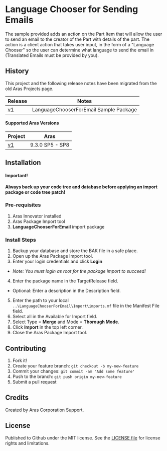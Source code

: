 # Language Chooser for Sending Emails

The sample provided adds an action on the Part Item that will allow the user to send an email to the creator of the Part with details of the part. The action is a client action that takes user input, in the form of a "Language Chooser" so the user can determine what language to send the email in (Translated Emails must be provided by you).

## History

This project and the following release notes have been migrated from the old Aras Projects page.

Release | Notes
--------|--------
[v1](https://github.com/ArasLabs/email-language-chooser/releases/tag/v1) | LanguageChooserForEmail Sample Package

#### Supported Aras Versions

Project | Aras
--------|------
[v1](https://github.com/ArasLabs/email-language-chooser/releases/tag/v1) | 9.3.0 SP5 - SP8

## Installation

#### Important!
**Always back up your code tree and database before applying an import package or code tree patch!**

### Pre-requisites

1. Aras Innovator installed
2. Aras Package Import tool
3. **LanguageChooserForEmail** import package

### Install Steps

1. Backup your database and store the BAK file in a safe place.
2. Open up the Aras Package Import tool.
3. Enter your login credentials and click **Login**
  * _Note: You must login as root for the package import to succeed!_
4. Enter the package name in the TargetRelease field.
  * Optional: Enter a description in the Description field.
5. Enter the path to your local `..\LanguageChooserForEmail\Import\imports.mf` file in the Manifest File field.
6. Select all in the Available for Import field.
7. Select Type = **Merge** and Mode = **Thorough Mode**.
8. Click **Import** in the top left corner.
9. Close the Aras Package Import tool.

## Contributing

1. Fork it!
2. Create your feature branch: `git checkout -b my-new-feature`
3. Commit your changes: `git commit -am 'Add some feature'`
4. Push to the branch: `git push origin my-new-feature`
5. Submit a pull request

## Credits

Created by Aras Corporation Support.

## License

Published to Github under the MIT license. See the [LICENSE file](./LICENSE.md) for license rights and limitations.
